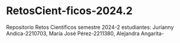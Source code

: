 # RetosCient-ficos-2024.2
Repositorio Retos Científicos semestre 2024-2 estudiantes: Jurianny Andica-2210703, María José Pérez-2211380, Alejandra Angarita- 
